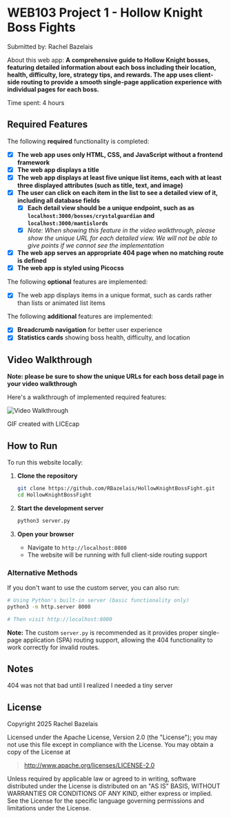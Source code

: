 # WEB103 Project 1 - Hollow Knight Boss Fights

Submitted by: Rachel Bazelais

About this web app: **A comprehensive guide to Hollow Knight bosses, featuring detailed information about each boss including their location, health, difficulty, lore, strategy tips, and rewards. The app uses client-side routing to provide a smooth single-page application experience with individual pages for each boss.**

Time spent: 4 hours

## Required Features

The following **required** functionality is completed:

- [x] **The web app uses only HTML, CSS, and JavaScript without a frontend framework**
- [x] **The web app displays a title**
- [x] **The web app displays at least five unique list items, each with at least three displayed attributes (such as title, text, and image)**
- [x] **The user can click on each item in the list to see a detailed view of it, including all database fields**
  - [x] **Each detail view should be a unique endpoint, such as as `localhost:3000/bosses/crystalguardian` and `localhost:3000/mantislords`**
  - [x] *Note: When showing this feature in the video walkthrough, please show the unique URL for each detailed view. We will not be able to give points if we cannot see the implementation* 
- [x] **The web app serves an appropriate 404 page when no matching route is defined**
- [x] **The web app is styled using Picocss**

The following **optional** features are implemented:

- [x] The web app displays items in a unique format, such as cards rather than lists or animated list items

The following **additional** features are implemented:

- [x] **Breadcrumb navigation** for better user experience
- [x] **Statistics cards** showing boss health, difficulty, and location

## Video Walkthrough

**Note: please be sure to show the unique URLs for each boss detail page in your video walkthrough**

Here's a walkthrough of implemented required features:

![Video Walkthrough](https://submissions.us-east-1.linodeobjects.com/web103/TRlYqDSV.gif)

GIF created with LICEcap

## How to Run

To run this website locally:

1. **Clone the repository**

   ```bash
   git clone https://github.com/RBazelais/HollowKnightBossFight.git
   cd HollowKnightBossFight
   ```

2. **Start the development server**

   ```bash
   python3 server.py
   ```

3. **Open your browser**
   - Navigate to `http://localhost:8080`
   - The website will be running with full client-side routing support

### Alternative Methods

If you don't want to use the custom server, you can also run:

```bash
# Using Python's built-in server (basic functionality only)
python3 -m http.server 8000

# Then visit http://localhost:8000
```

**Note:** The custom `server.py` is recommended as it provides proper single-page application (SPA) routing support, allowing the 404 functionality to work correctly for invalid routes.

## Notes
404 was not that bad until I realized I needed a tiny server

## License

Copyright 2025 Rachel Bazelais

Licensed under the Apache License, Version 2.0 (the "License"); you may not use this file except in compliance with the License. You may obtain a copy of the License at

> http://www.apache.org/licenses/LICENSE-2.0

Unless required by applicable law or agreed to in writing, software distributed under the License is distributed on an "AS IS" BASIS, WITHOUT WARRANTIES OR CONDITIONS OF ANY KIND, either express or implied. See the License for the specific language governing permissions and limitations under the License.
